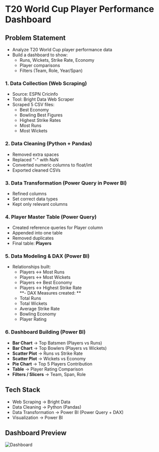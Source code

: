 # T20 World Cup Player Performance Dashboard  

## Problem Statement  
- Analyze T20 World Cup player performance data  
- Build a dashboard to show:  
  - Runs, Wickets, Strike Rate, Economy  
  - Player comparisons  
  - Filters (Team, Role, Year/Span)  
 
### 1. Data Collection (Web Scraping)  
- Source: ESPN Cricinfo  
- Tool: Bright Data Web Scraper  
- Scraped 5 CSV files:  
  - Best Economy  
  - Bowling Best Figures  
  - Highest Strike Rates  
  - Most Runs  
  - Most Wickets  

### 2. Data Cleaning (Python + Pandas)  
- Removed extra spaces  
- Replaced "-" with NaN  
- Converted numeric columns to float/int  
- Exported cleaned CSVs  

### 3. Data Transformation (Power Query in Power BI)  
- Refined columns  
- Set correct data types  
- Kept only relevant columns  

### 4. Player Master Table (Power Query)  
- Created reference queries for Player column  
- Appended into one table  
- Removed duplicates  
- Final table: **Players**  

### 5. Data Modeling & DAX (Power BI)  
- Relationships built:  
  - Players ↔ Most Runs  
  - Players ↔ Most Wickets  
  - Players ↔ Best Economy  
  - Players ↔ Highest Strike Rate  
**- DAX Measures created: ** 
  - Total Runs  
  - Total Wickets  
  - Average Strike Rate  
  - Bowling Economy  
  - Player Rating  

### 6. Dashboard Building (Power BI)  
- **Bar Chart** → Top Batsmen (Players vs Runs)  
- **Bar Chart** → Top Bowlers (Players vs Wickets)  
- **Scatter Plot** → Runs vs Strike Rate  
- **Scatter Plot** → Wickets vs Economy  
- **Pie Chart** → Top 5 Players Contribution  
- **Table** → Player Rating Comparison  
- **Filters / Slicers** → Team, Span, Role  

## Tech Stack  
- Web Scraping → Bright Data  
- Data Cleaning → Python (Pandas)  
- Data Transformation → Power BI (Power Query + DAX)  
- Visualization → Power BI  

##  Dashboard Preview  
![Dashboard](Dashboard.png)  
